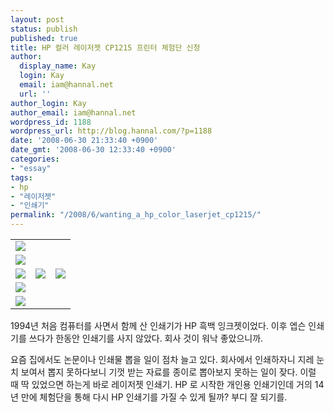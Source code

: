 ```yaml
---
layout: post
status: publish
published: true
title: HP 컬러 레이저젯 CP1215 프린터 체험단 신청
author:
  display_name: Kay
  login: Kay
  email: iam@hannal.net
  url: ''
author_login: Kay
author_email: iam@hannal.net
wordpress_id: 1188
wordpress_url: http://blog.hannal.com/?p=1188
date: '2008-06-30 21:33:40 +0900'
date_gmt: '2008-06-30 12:33:40 +0900'
categories:
- "essay"
tags:
- hp
- "레이저젯"
- "인쇄기"
permalink: "/2008/6/wanting_a_hp_color_laserjet_cp1215/"
---
```

<table border="0" cellpadding="0" cellspacing="0">
<tbody>
<tr>
<td colspan="3"><img src="http://hp.powerblog.co.kr/trace/i.php?i=YTozOntzOjY6Ik1LREFURSI7aToxMjE0ODI4NzY0O3M6NDoiQ09ERSI7czoxNjoiMTIxNDgyODc2NDA5MTQ4MSI7czo0OiJLSU5EIjtzOjE6IjEiO30="/></td>
</tr>
<tr>
<td colspan="3"><img src="http://hpimg.powerblog.co.kr:81/hp_con3_01.jpg"/></td>
</tr>
<tr>
<td><img src="http://hpimg.powerblog.co.kr:81/hp_con3_02.jpg"/></td>
<td><a href="http://www.hp.co.kr/colorprinting" target="_blank"><img src="http://hpimg.powerblog.co.kr:81/hp_con3_03.jpg" border="0"/></a></td>
<td><img src="http://hpimg.powerblog.co.kr:81/hp_con3_04.jpg"/></td>
</tr>
<tr>
<td colspan="3"><img src="http://hpimg.powerblog.co.kr:81/hp_con3_05.jpg"/></td>
</tr>
<tr>
<td colspan="3"><a href="http://hp.co.kr/cp1215" target="_blank"><img src="http://hpimg.powerblog.co.kr:81/hp_con3_06.jpg" border="0"/></a></td>
</tr>
</tbody>
</table>
<p>1994년 처음 컴퓨터를 사면서 함께 산 인쇄기가 HP 흑백 잉크젯이었다. 이후 엡슨 인쇄기를 쓰다가 한동안 인쇄기를 사지 않았다. 회사 것이 워낙 좋았으니까.</p>
<p>요즘 집에서도 논문이나 인쇄물 뽑을 일이 점차 늘고 있다. 회사에서 인쇄하자니 지레 눈치 보여서 뽑지 못하다보니 기껏 받는 자료를 종이로 뽑아보지 못하는 일이 잦다. 이럴 때 딱 있었으면 하는게 바로 레이저젯 인쇄기. HP 로 시작한 개인용 인쇄기인데 거의 14년 만에 체험단을 통해 다시 HP 인쇄기를 가질 수 있게 될까? 부디 잘 되기를.</p>
